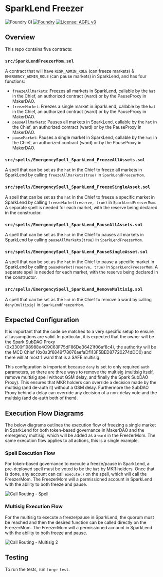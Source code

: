# SparkLend Freezer

![Foundry CI](https://github.com/marsfoundation/sparklend-freezer/actions/workflows/ci.yml/badge.svg)
[![Foundry][foundry-badge]][foundry]
[![License: AGPL v3](https://img.shields.io/badge/License-AGPL%20v3-blue.svg)](https://github.com/marsfoundation/sparklend-freezer/blob/master/LICENSE)

[foundry]: https://getfoundry.sh/
[foundry-badge]: https://img.shields.io/badge/Built%20with-Foundry-FFDB1C.svg

## Overview

This repo contains five contracts:

### `src/SparkLendFreezerMom.sol`
A contract that will have `RISK_ADMIN_ROLE` (can freeze markets) & `EMERGENCY_ADMIN_ROLE` (can pause markets) in SparkLend, and has four functions:
- `freezeAllMarkets`: Freezes all markets in SparkLend, callable by the `hat` in the Chief, an authorized contract (ward) or by the PauseProxy in MakerDAO.
- `freezeMarket`: Freezes a single market in SparkLend, callable by the `hat` in the Chief, an authorized contract (ward) or by the PauseProxy in MakerDAO.
- `pauseAllMarkets`: Pauses all markets in SparkLend, callable by the `hat` in the Chief, an authorized contract (ward) or by the PauseProxy in MakerDAO.
- `pauseMarket`: Pauses a single market in SparkLend, callable by the `hat` in the Chief, an authorized contract (ward) or by the PauseProxy in MakerDAO.

### `src/spells/EmergencySpell_SparkLend_FreezeAllAssets.sol`
A spell that can be set as the `hat` in the Chief to freeze all markets in SparkLend by calling `freezeAllMarkets(true)` in `SparkLendFreezerMom`.

### `src/spells/EmergencySpell_SparkLend_FreezeSingleAsset.sol`
A spell that can be set as the `hat` in the Chief to freeze a specific market in SparkLend by calling `freezeMarket(reserve, true)` in `SparkLendFreezerMom`. A separate spell is needed for each market, with the reserve being declared in the constructor.

### `src/spells/EmergencySpell_SparkLend_PauseAllAssets.sol`
A spell that can be set as the `hat` in the Chief to pauses all markets in SparkLend by calling `pauseAllMarkets(true)` in `SparkLendFreezerMom`.

### `src/spells/EmergencySpell_SparkLend_PauseSingleAsset.sol`
A spell that can be set as the `hat` in the Chief to pause a specific market in SparkLend by calling `pauseMarket(reserve, true)` in `SparkLendFreezerMom`. A separate spell is needed for each market, with the reserve being declared in the constructor.

### `src/spells/EmergencySpell_SparkLend_RemoveMultisig.sol`
A spell that can be set as the `hat` in the Chief to remove a ward by calling `deny(multisig)` in `SparkLendFreezerMom`.

## Expected Configuration

It is important that the code be matched to a very specific setup to ensure all assumptions are valid. In particular, it is expected that the owner will be the Spark SubDAO Proxy (0x3300f198988e4C9C63F75dF86De36421f06af8c4), the authority will be the MCD Chief (0x0a3f6849f78076aefaDf113F5BED87720274dDC0) and there will at most 1 ward that is a SAFE multisig.

This configuration is important because `deny` is set to only required `auth` parameters, so there are three ways to remove the multisig (multisig itself, remove multisig spell without GSM delay, and finally the Spark SubDAO Proxy). This ensures that MKR holders can override a decision made by the multisig (and de-auth it) without a GSM delay. Furthermore the SubDAO Proxy behind a delay can override any decision of a non-delay vote and the multisig (and de-auth both of them).

## Execution Flow Diagrams

The below diagrams outlines the execution flow of freezing a single market in SparkLend for both token-based governance in MakerDAO and the emergency multisig, which will be added as a `ward` in the FreezerMom.
The same execution flow applies to all actions, this is a single example.

### Spell Execution Flow

For token-based governance to execute a freeze/pause in SparkLend, a pre-deployed spell must be voted to be the `hat` by MKR holders. Once that is done, any account can call `execute()` on the spell, which will call the FreezerMom. The FreezerMom will a permissioned account in SparkLend with the ability to both freeze and pause.

![Call Routing - Spell](https://github.com/marsfoundation/sparklend-freezer/assets/44272939/8ec26367-099f-476d-986e-b61403747172)

### Multisig Execution Flow

For the multisig to execute a freeze/pause in SparkLend, the quorum must be reached and then the desired function can be called directly on the FreezerMom. The FreezerMom will a permissioned account in SparkLend with the ability to both freeze and pause.

![Call Routing - Multisig 2](https://github.com/marsfoundation/sparklend-freezer/assets/44272939/136a9dbf-bd95-436b-a789-e4d5ddcb3cde)

## Testing

To run the tests, run `forge test`.
